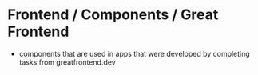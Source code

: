 # Frontend / Components / Great Frontend
- components that are used in apps that were developed by completing tasks from greatfrontend.dev